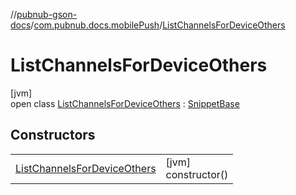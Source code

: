//[pubnub-gson-docs](../../../index.md)/[com.pubnub.docs.mobilePush](../index.md)/[ListChannelsForDeviceOthers](index.md)

# ListChannelsForDeviceOthers

[jvm]\
open class [ListChannelsForDeviceOthers](index.md) : [SnippetBase](../../com.pubnub.docs/-snippet-base/index.md)

## Constructors

| | |
|---|---|
| [ListChannelsForDeviceOthers](-list-channels-for-device-others.md) | [jvm]<br>constructor() |
